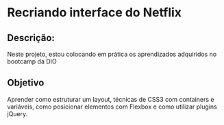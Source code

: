 # Recriando interface do Netflix

## Descrição:

Neste projeto, estou colocando em prática os aprendizados adquiridos no bootcamp da DIO

## Objetivo
Aprender como estruturar um layout, técnicas de CSS3 com containers e variáveis, como posicionar elementos com Flexbox e como utilizar plugins jQuery.
